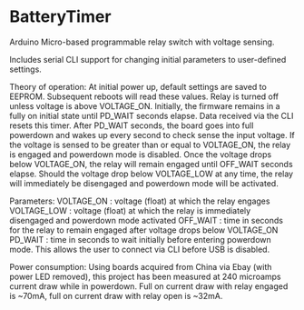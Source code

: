 BatteryTimer
============

Arduino Micro-based programmable relay switch with voltage sensing.

Includes serial CLI support for changing initial parameters to user-defined settings.

Theory of operation:
  At initial power up, default settings are saved to EEPROM. Subsequent reboots will read these values. Relay is turned off unless
  voltage is above VOLTAGE_ON. Initially, the firmware remains in a fully on initial state until PD_WAIT seconds elapse. Data received 
  via the CLI resets this timer. After PD_WAIT seconds, the board goes into full powerdown and wakes up every second to check sense the 
  input voltage. If the voltage is sensed to be greater than or equal to VOLTAGE_ON, the relay is engaged and powerdown mode is disabled.
  Once the voltage drops below VOLTAGE_ON, the relay will remain engaged until OFF_WAIT seconds elapse. Should the voltage drop below
  VOLTAGE_LOW at any time, the relay will immediately be disengaged and powerdown mode will be activated.
  
Parameters:
  VOLTAGE_ON  : voltage (float) at which the relay engages
  VOLTAGE_LOW : voltage (float) at which the relay is immediately disengaged and powerdown mode activated 
  OFF_WAIT    : time in seconds for the relay to remain engaged after voltage drops below VOLTAGE_ON
  PD_WAIT     : time in seconds to wait initially before entering powerdown mode. This allows the user to connect via CLI before USB is disabled.
  
Power consumption:
  Using boards acquired from China via Ebay (with power LED removed), this project has been measured at 240 microamps current draw while in powerdown.
  Full on current draw with relay engaged is ~70mA, full on current draw with relay open is ~32mA. 